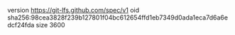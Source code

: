 version https://git-lfs.github.com/spec/v1
oid sha256:98cea3828f239b127801f04bc612654ffd1eb7349d0ada1eca7d6a6edcf24fda
size 3600

